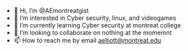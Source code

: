 - 👋 Hi, I’m @AEmontreatgist
- 👀 I’m interested in Cyber security, linux, and videogames
- 🌱 I’m currently learning Cyber security at montreat college
- 💞️ I’m looking to collaborate on nothing at the momemnt
- 📫 How to reach me by email aelliott@montreat.edu

<!---
AEmontreatgist/AEmontreatgist is a ✨ special ✨ repository because its `README.md` (this file) appears on your GitHub profile.
You can click the Preview link to take a look at your changes.
--->
